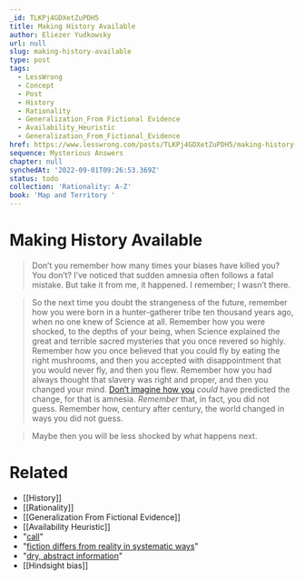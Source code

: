 ```yaml
---
_id: TLKPj4GDXetZuPDH5
title: Making History Available
author: Eliezer Yudkowsky
url: null
slug: making-history-available
type: post
tags:
  - LessWrong
  - Concept
  - Post
  - History
  - Rationality
  - Generalization_From Fictional Evidence
  - Availability_Heuristic
  - Generalization_From_Fictional_Evidence
href: https://www.lesswrong.com/posts/TLKPj4GDXetZuPDH5/making-history-available
sequence: Mysterious Answers
chapter: null
synchedAt: '2022-09-01T09:26:53.369Z'
status: todo
collection: 'Rationality: A-Z'
book: 'Map and Territory '
---
```


# Making History Available
> Don’t you remember how many times your biases have killed you? You don’t? I’ve noticed that sudden amnesia often follows a fatal mistake. But take it from me, it happened. I remember; I wasn’t there.

> So the next time you doubt the strangeness of the future, remember how you were born in a hunter-gatherer tribe ten thousand years ago, when no one knew of Science at all. Remember how you were shocked, to the depths of your being, when Science explained the great and terrible sacred mysteries that you once revered so highly. Remember how you once believed that you could fly by eating the right mushrooms, and then you accepted with disappointment that you would never fly, and then you flew. Remember how you had always thought that slavery was right and proper, and then you changed your mind. [Don’t imagine how you](https://www.lesswrong.com/lw/il/hindsight_bias/) _could_ have predicted the change, for that is amnesia. _Remember_ that, in fact, you did not guess. Remember how, century after century, the world changed in ways you did not guess.

> Maybe then you will be less shocked by what happens next.

# Related

- [[History]]
- [[Rationality]]
- [[Generalization From Fictional Evidence]]
- [[Availability Heuristic]]
- "[call](http://intelligence.org/files/CognitiveBiases.pdf)"
- "[fiction differs from reality in systematic ways](http://www.overcomingbias.com/2007/07/tell-your-anti-.html)"
- "[dry, abstract information](https://www.lesswrong.com/rationality/scope-insensitivity)"
- [[Hindsight bias]]
